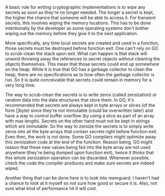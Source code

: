 A basic rule for writing cryptographic implementations is to wipe any secrets as soon as they're no longer needed.  The longer a secret is kept, the higher the chance that someone
will be able to access it.  For transient secrets, this involves wiping the memory locations.  This has to be done intentionally by the developer as some operating systems don't bother
wiping out the memory before they give it to the next application.

More specifically, any time local secrets are created and used in a function, those secrets must be destroyed before function exit.  One can't rely on GO to scrub-clean the stack upon exit.  What can happen is that stack will unwind throwing away the references to secret objects without cleaning the objects themselves.  This mean that those secrets could end up somewhere on the heap.  While it is true that GO has a garbage collector to clean the heap, there are no specifications as to how often the garbage collector is run.  So it is quite conceivable that secrets could remain in memory for a very long time.

The way to scrub-clean the secrets is to write zeros (called zeroization) or random data into the data structures that store them.  In GO, it's recommended that secrets are always kept in byte arrays or slices (of the form []byte) since they're not immutable (could be overwritten later) and have a way to control buffer overflow (by using a slice as part of an array with max length).  Secrets on the other hand must not be kept in strings which are immutable.  So the way to zeroize the secrets is to simply write zeros into all the byte arrays that contain secrets right before function exit.  Even then, the work is not done.  Some GO compilers might optimize away this zeroization code at the end of the function.  Reason being, GO might reason that these new values being fed into the byte array are not used anywhere (they're being dumped upon function exit), hence it thinks that this whole zeroization operation can be discarded. Whenever possible, check the code the compiler produces and make sure secrets are indeed wiped.

Another thing that can be done here is to look into memguard. I haven't had a chance to look at it myself so not sure how good or secure it is.  Also, not sure what kind of performance hit it will cost.
